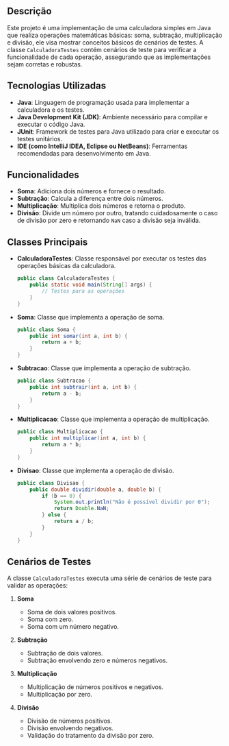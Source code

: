 ## Descrição

Este projeto é uma implementação de uma calculadora simples em Java que realiza operações matemáticas básicas: soma, subtração, multiplicação e divisão, ele visa mostrar conceitos básicos de cenários de testes. A classe `CalculadoraTestes` contém cenários de teste para verificar a funcionalidade de cada operação, assegurando que as implementações sejam corretas e robustas.

## Tecnologias Utilizadas

- **Java**: Linguagem de programação usada para implementar a calculadora e os testes.
- **Java Development Kit (JDK)**: Ambiente necessário para compilar e executar o código Java.
- **JUnit**: Framework de testes para Java utilizado para criar e executar os testes unitários.
- **IDE (como IntelliJ IDEA, Eclipse ou NetBeans)**: Ferramentas recomendadas para desenvolvimento em Java.

## Funcionalidades

- **Soma**: Adiciona dois números e fornece o resultado.
- **Subtração**: Calcula a diferença entre dois números.
- **Multiplicação**: Multiplica dois números e retorna o produto.
- **Divisão**: Divide um número por outro, tratando cuidadosamente o caso de divisão por zero e retornando `NaN` caso a divisão seja inválida.

## Classes Principais

- **CalculadoraTestes**: Classe responsável por executar os testes das operações básicas da calculadora.
    ```java
    public class CalculadoraTestes {
        public static void main(String[] args) {
            // Testes para as operações
        }
    }
    ```

- **Soma**: Classe que implementa a operação de soma. 
    ```java
    public class Soma {
        public int somar(int a, int b) {
            return a + b;
        }
    }
    ```

- **Subtracao**: Classe que implementa a operação de subtração. 
    ```java
    public class Subtracao {
        public int subtrair(int a, int b) {
            return a - b;
        }
    }
    ```

- **Multiplicacao**: Classe que implementa a operação de multiplicação. 
    ```java
    public class Multiplicacao {
        public int multiplicar(int a, int b) {
            return a * b;
        }
    }
    ```

- **Divisao**: Classe que implementa a operação de divisão. 
    ```java
    public class Divisao {
        public double dividir(double a, double b) {
            if (b == 0) {
                System.out.println("Não é possível dividir por 0");
                return Double.NaN;
            } else {
                return a / b;
            }
        }
    }
    ```

## Cenários de Testes

A classe `CalculadoraTestes` executa uma série de cenários de teste para validar as operações:

1. **Soma**
   - Soma de dois valores positivos.
   - Soma com zero.
   - Soma com um número negativo.

2. **Subtração**
   - Subtração de dois valores.
   - Subtração envolvendo zero e números negativos.

3. **Multiplicação**
   - Multiplicação de números positivos e negativos.
   - Multiplicação por zero.

4. **Divisão**
   - Divisão de números positivos.
   - Divisão envolvendo negativos.
   - Validação do tratamento da divisão por zero.

